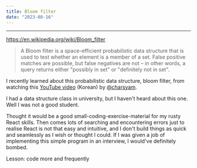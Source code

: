 ```yaml
---
title: Bloom filter
date: "2023-08-16"
---
```


<BloomFilter />

---

https://en.wikipedia.org/wiki/Bloom_filter

> A Bloom filter is a space-efficient probabilistic data structure that is used to test whether an element is a member of a set. False positive matches are possible, but false negatives are not – in other words, a query returns either "possibly in set" or "definitely not in set".

I recently learned about this probabilistic data structure, bloom filter, from watching this [YouTube video](https://youtu.be/iA-QtVCPjtE) (Korean) by [@charsyam](https://twitter.com/charsyam).

I had a data structure class in university, but I haven't heard about this one. Well I was not a good student.

Thought it would be a good small-coding-exercise-material for my rusty React skills.
Then comes lots of searching and encountering errors just to realise React is not that easy and intuitive, and I don't build things as quick and seamlessly as I wish or thought I could.
If I was given a job of implementing this simple program in an interview, I would've definitely bombed.

Lesson: code more and frequently
